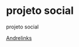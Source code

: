 # projeto social
 projeto social

<a href="https://andregarros.github.io/projeto-social/index.html">Andrelinks</a>
